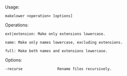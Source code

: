 Usage:

    makelower <operation> [options]

Operations:

    ext|extension: Make only extensions lowercase.
  
    name: Make only names lowercase, excluding extensions.
  
    full: Make both names and extensions lowercase.

Options:

    -recurse				Rename files recursively.
